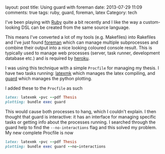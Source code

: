 layout: post
title: Using guard with foreman
date: 2013-07-29 11:09
comments: true
tags: ruby, guard, foreman, latex
Category: tech

I've been playing with [Ruby](http://www.ruby-lang.org/) quite a bit recently and I like the way a custom-looking DSL can be created from the same source language.

This means I've converted a lot of my tools (e.g. Makefiles) into Rakefiles and I've just found [foreman](http://ddollar.github.io/foreman/) which can manage multiple subprocesses and combine their output into a nice looking coloured console result. This is typically used to manage web processes (server, task runner, development database etc.) and is required by [heroku](http://heroku.com).

I was using this technique with a simple `Procfile` for managing my thesis. I have two tasks running: [latexmk](http://users.phys.psu.edu/~collins/software/latexmk-jcc/) which manages the latex compiling, and [guard](http://guardgem.org/) which manages the python plotting.

I added these to the `Procfile` as such

``` ruby
latex: latexmk -pvc --pdf Thesis
plotting: bundle exec guard
```

This would cause both processes to hang, which I couldn't explain. I then thought that guard is interactive: it has an interface for managing specific tasks or getting info about the processes running. I searched through the guard help to find the `--no-interactions` flag and this solved my problem. My new complete Procfile is now

``` ruby
latex: latexmk -pvc --pdf Thesis
plotting: bundle exec guard --no-interactions
```
